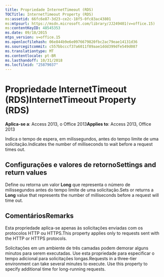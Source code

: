 ```yaml
---
title: Propriedade InternetTimeout (RDS)
TOCTitle: InternetTimeout Property (RDS)
ms:assetid: 66fc6e87-3d23-ce2c-18f5-0fc83ac43801
ms:mtpsurl: https://msdn.microsoft.com/library/JJ249401(v=office.15)
ms:contentKeyID: 48545353
ms.date: 09/18/2015
mtps_version: v=office.15
ms.openlocfilehash: 06e844b9e6e0976679820fbc2ac79eae14131d36
ms.sourcegitcommit: c557bbcccf37a6011f89aae1ddd399dfe549d087
ms.translationtype: MT
ms.contentlocale: pt-BR
ms.lasthandoff: 10/31/2018
ms.locfileid: "25879037"
---
```

# <a name="internettimeout-property-rds"></a><span data-ttu-id="0e870-102">Propriedade InternetTimeout (RDS)</span><span class="sxs-lookup"><span data-stu-id="0e870-102">InternetTimeout Property (RDS)</span></span>


<span data-ttu-id="0e870-103">**Aplica-se a**: Access 2013, o Office 2013</span><span class="sxs-lookup"><span data-stu-id="0e870-103">**Applies to**: Access 2013, Office 2013</span></span>

<span data-ttu-id="0e870-104">Indica o tempo de espera, em milissegundos, antes do tempo limite de uma solicitação.</span><span class="sxs-lookup"><span data-stu-id="0e870-104">Indicates the number of milliseconds to wait before a request times out.</span></span>

## <a name="settings-and-return-values"></a><span data-ttu-id="0e870-105">Configurações e valores de retorno</span><span class="sxs-lookup"><span data-stu-id="0e870-105">Settings and return values</span></span>

<span data-ttu-id="0e870-106">Define ou retorna um valor **Long** que representa o número de milissegundos antes do tempo limite de uma solicitação.</span><span class="sxs-lookup"><span data-stu-id="0e870-106">Sets or returns a **Long** value that represents the number of milliseconds before a request will time out.</span></span>

## <a name="remarks"></a><span data-ttu-id="0e870-107">Comentários</span><span class="sxs-lookup"><span data-stu-id="0e870-107">Remarks</span></span>

<span data-ttu-id="0e870-108">Esta propriedade aplica-se apenas às solicitações enviadas com os protocolos HTTP ou HTTPS.</span><span class="sxs-lookup"><span data-stu-id="0e870-108">This property applies only to requests sent with the HTTP or HTTPS protocols.</span></span>

<span data-ttu-id="0e870-p101">Solicitações em um ambiente de três camadas podem demorar alguns minutos para serem executadas. Use esta propriedade para especificar o tempo adicional para solicitações longas.</span><span class="sxs-lookup"><span data-stu-id="0e870-p101">Requests in a three-tier environment can take several minutes to execute. Use this property to specify additional time for long-running requests.</span></span>


